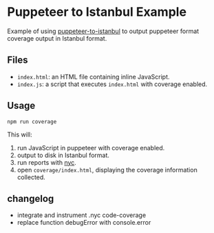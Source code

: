 # Puppeteer to Istanbul Example

Example of using [puppeteer-to-istanbul](https://github.com/istanbuljs/puppeteer-to-istanbul)
to output puppeteer format coverage output in Istanbul format.

## Files

* `index.html`: an HTML file containing inline JavaScript.
* `index.js`: a script that executes `index.html` with coverage enabled.

## Usage

`npm run coverage`

This will:

1. run JavaScript in puppeteer with coverage enabled.
2. output to disk in Istanbul format.
3. run reports with [nyc](https://github.com/istanbuljs/nyc).
4. open `coverage/index.html`, displaying the coverage information collected.

## changelog
- integrate and instrument .nyc code-coverage
- replace function debugError with console.error
